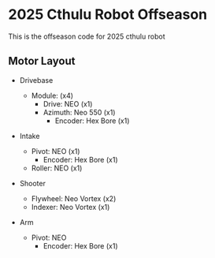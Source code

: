 # 2025 Cthulu Robot Offseason
This is the offseason code for 2025 cthulu robot

## Motor Layout
* Drivebase
    * Module: (x4)
        * Drive: NEO (x1)
        * Azimuth: Neo 550 (x1)
            * Encoder: Hex Bore (x1)

* Intake
    * Pivot: NEO (x1)
        * Encoder: Hex Bore (x1)
    * Roller: NEO (x1)

* Shooter
    * Flywheel: Neo Vortex (x2)
    * Indexer: Neo Vortex (x1)

* Arm
    * Pivot: NEO
        * Encoder: Hex Bore (x1)

